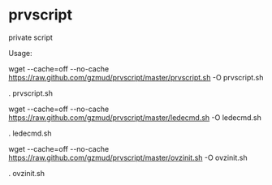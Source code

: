 # prvscript
private script 

Usage:

wget --cache=off --no-cache https://raw.github.com/gzmud/prvscript/master/prvscript.sh -O prvscript.sh

. prvscript.sh

wget --cache=off --no-cache https://raw.github.com/gzmud/prvscript/master/ledecmd.sh -O ledecmd.sh

. ledecmd.sh

wget --cache=off --no-cache https://raw.github.com/gzmud/prvscript/master/ovzinit.sh -O ovzinit.sh

. ovzinit.sh